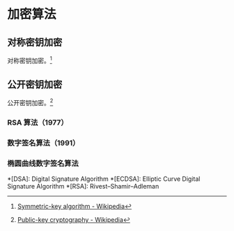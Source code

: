 # 加密算法
<!-- CRYPTography -->

## 对称密钥加密

对称密钥加密。[^Symmetric Cryptography on Wikipedia]

## 公开密钥加密

公开密钥加密。[^Asymmetric Cryptography on Wikipedia]

### RSA 算法（1977）

### 数字签名算法（1991）

### 椭圆曲线数字签名算法

<!----------------------------------------------------------------------------->

[^Symmetric Cryptography on Wikipedia]: [Symmetric-key algorithm - Wikipedia](https://wikipedia.org/wiki/Symmetric-key_algorithm)
[^Asymmetric Cryptography on Wikipedia]: [Public-key cryptography - Wikipedia](https://wikipedia.org/wiki/Public-key_cryptography)

*[DSA]:   Digital Signature Algorithm
*[ECDSA]: Elliptic Curve Digital Signature Algorithm
*[RSA]:   Rivest–Shamir–Adleman
